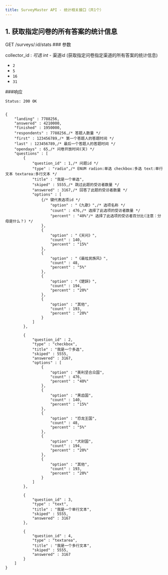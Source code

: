 ```yaml
---
title: SurveyMaster API - 统计相关接口（共1个）
---
```


  
<h2 id="p1">1. 获取指定问卷的所有答案的统计信息</h2>
	GET /surveys/:id/stats
### 参数

collector_id
: _可选_ *int* - 渠道id  (获取指定问卷指定渠道的所有答案的统计信息)
  
* `2`
* `5`
* `16`
* `31`

###响应
<pre class="headers">
<code>Status: 200 OK
</code></pre>
<pre class="highlight">
<code class="language-javascript">
{
	"landing" : 7788256,
	"answered" : 4210000,
	"finished" : 1950000,
	"respondents" : 7788256,/* 答题人数量 */
	"first" : 123456789,/* 第一个答题人的答题时间 */
	"last" : 123456789,/* 最后一个答题人的答题时间 */
	"opendays" : 65,/* 问卷开放时间(天) */
	"questions" : [
		{
			"question_id" : 1,/* 问题id */
			"type" : "radio",/* ENUM radion:单选 checkbox:多选 text:单行文本 textarea:多行文本 */
			"title" : "我是一个单选",
			"skiped" : 5555,/* 跳过此题的受访者数量 */
			"answered" : 3167,/* 回答了此题的受访者数量 */
			"options" : [
				{/* 键代表选项id */
					"option" : "《九歌》",/* 选项名称 */
					"count" : 476,/* 选择了此选项的受访者数量 */
					"percent" : "40%"/* 选择了此选项的受访者百分比(注意：分母是什么？) */
				},
				{
					"option" : "《天问》",
					"count" : 140,
					"percent" : "15%"
				},
				{
					"option" : "《最炫民族风》",
					"count" : 48,
					"percent" : "5%"
				},
				{
					"option" : "《楚辞》",
					"count" : 194,
					"percent" : "20%"
				},
				{
					"option" : "其他",
					"count" : 193,
					"percent" : "20%"
				}
			]
		},

		{
			"question_id" : 2,
			"type" : "checkbox",
			"title" : "我是一个多选",
			"skiped" : 5555,
			"answered" : 3167,
			"options" : [
				{
					"option" : "美利坚合众国",
					"count" : 476,
					"percent" : "40%"
				},
				{
					"option" : "黑齿国",
					"count" : 140,
					"percent" : "15%"
				},
				{
					"option" : "恐龙王国",
					"count" : 48,
					"percent" : "5%"
				},
				{
					"option" : "犬封国",
					"count" : 194,
					"percent" : "20%"
				},
				{
					"option" : "其他",
					"count" : 193,
					"percent" : "20%"
				}
			]
		},

		{
			"question_id" : 3,
			"type" : "text",
			"title" : "我是一个单行文本",
			"skiped" : 5555,
			"answered" : 3167
		},

		{
			"question_id" : 4,
			"type" : "textarea",
			"title" : "我是一个多行文本",
			"skiped" : 5555,
			"answered" : 3167
		}
	]
}
</code></pre>

